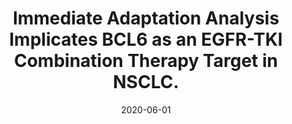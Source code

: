 ---
link: https://doi.org/10.1074/mcp.RA120.002036
journal: Molecular and Cellular Proteomics
title: "Immediate Adaptation Analysis Implicates BCL6 as an EGFR-TKI Combination Therapy Target in NSCLC."
date: 2020-06-01
authors: Zhou Tran, Y., Minozada, R., Cao, X., Johansson, H.J., Branca, R.M., Seashore-Ludlow, B., Orre, L.M.
---